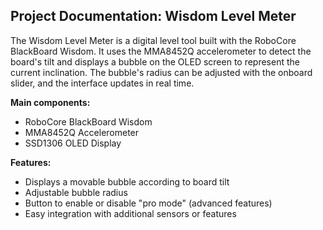 ## Project Documentation: Wisdom Level Meter

The Wisdom Level Meter is a digital level tool built with the RoboCore BlackBoard Wisdom. It uses the MMA8452Q accelerometer to detect the board's tilt and displays a bubble on the OLED screen to represent the current inclination. The bubble's radius can be adjusted with the onboard slider, and the interface updates in real time.

**Main components:**
- RoboCore BlackBoard Wisdom
- MMA8452Q Accelerometer
- SSD1306 OLED Display

**Features:**
- Displays a movable bubble according to board tilt
- Adjustable bubble radius
- Button to enable or disable "pro mode" (advanced features)
- Easy integration with additional sensors or features

